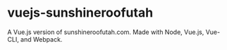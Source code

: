 # vuejs-sunshineroofutah
A Vue.js version of sunshineroofutah.com. Made with Node, Vue.js, Vue-CLI, and Webpack.
